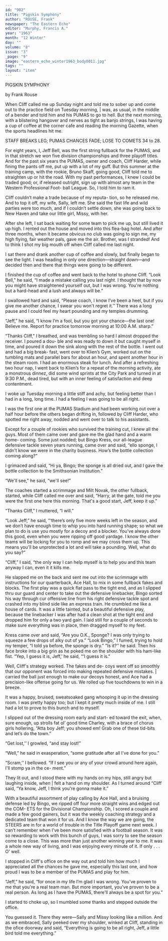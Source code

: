 ```yaml
---
id: "902"
title: "Pigskin Symphony"
author: "ROUSE, Frank"
newspaper: "The Eastern Echo"
editor: "Murphy, Francis A."
year: "1963"
month: "12 Winter"
day: ""
volume: "8"
issue: "3"
_page: "9"
image: "eastern_echo_winter1963_body0011.jpg"
tags: ""
layout: "item"
---
```

PIGSKIN
SYMPHONY

by Frank Rouse

When Cliff called me up Sunday night and told
me to sober up and come out to the practice field on
Tuesday morning, | was, as usual, in the middle of a
bender and told him and his PUMAS to go to hell.
But the next morning, with a blistering hangover
and nerves as tight as banjo strings, I was having a
cup of coffee at the corner cafe and reading the
morning Gazette, when the sports headlines hit me.

STAFF BREAKS LEG; PUMAS CHANCES FADE;
LOSE TO COMETS 34 to 28.

For eight years, I, Jeff Bell, was the first string
fullback for the PUMAS, and in that stretch we won
five division championships and three playoff titles.
And for the past six years the PUMAS, owner and
coach, Cliff Harder, while fining the pants off me,
put up with a lot of my guff. But this summer at the
training camp, with the rookie, Bruno Skaff, going
good, Cliff told me to straighten up or hit the road.
With my past performances, I knew I could be
traded good; or, if released outright, sign up with 
almost any team in the Western Professional Foot-
ball League. So, I told him to ram it.

Cliff couldn’t make a trade because of my reputa-
tion, so he released me. And to top it off, my wife,
Sally, left me. She said the fast life and wild parties
were too much, and if I couldn’t settle down, she was
going back to New Haven and take our little girl,
Missy, with her.

After she left, I sat back waiting for some team
to pick me up, but still lived it up high. I rented out
the house and moved into this flea-bag hotel. And
after three months, when it became obvicus no club
was going to sign me, my high flying, fair weather
pals, gave me the air. Brother, was I stranded! And
to think I shot my big mouth off when Cliff called
me last night.

I sat there and drank another cup of coffee and
slowly, but finally began to see the light. I was
heading in only one direction—straight down—and
decided then and there that things were going to be
different.

I finished the cup of coffee and went back to the
hotel to phone Cliff. “Look Bell," he said, “I made
a mistake calling you last night. I thought that by
now you might have straightened yourself out, but
I was wrong. You're nothing but a hard-head and
a lush and always will be.”

I swallowed hard and said, “Please coach, I know
I’ve been a heel, but if you give me another chance,
I swear you won't regret it.’’ There was a long pause
and I could feel my heart pounding and my temples
drumming.

“Jeff,” he said, “I know I’m a fool, but you got
your chance—the last one! Believe me. Report for
practice tomorrow morning at 10:00 A.M. sharp.”

“Thanks Cliff," I breathed, and was trembling so
hard I almost dropped the receiver. I poured a dou-
ble and was ready to down it but caught myself in
time, and poured it down the sink along with the
rest of the bottle. I went out and had a big break-
fast, went over to Klien’s Gym, worked out on the
tumbling mats and parallel bars for about an hour,
and spent another hour in the steam room. I had an
enormous steak for lunch. And after a refreshing
two hour nap, I went back to Klien’s for a repeat of
the morning activity, ate a monstrous dinnez, did
some wind sprints at the City Park and turned in at
9:30 P.M., dead tired, but with an inner feeling of
satisfaction and deep contentment.

I woke up Tuesday morning a little stiff and achy,
but feeling better than I had in a long, long time.
I had a feeling I was going to be all right.

I was the first one at the PUMAS Stadium and
had been working out over a half hour before the
others began drifting in, followed by Cliff Harder,
who spotted me right away, nodded and went over
to talk to his assistants.

Except for a couple of rookies who survived the
training cut, I knew all the guys. Most of them came
over and gave me the glad hand and a warm home-
coming. Some just nodded; but Bingo Kress, our
all-league defensive tackle seven years running, came
over and said, “ello sponge, I didn’t know we were
in the charity business. How’s the bottle collection
coming along?”

I grimaced and said, “Hi ya, Bingo; the sponge
is all dried out, and I gave the bottle collection to
the Smithsonian Institution.”

“We'll see," he said, “we'll see!"

The coaches started a scrimmage and Milt Novak,
the other fullback, started, while Cliff called me over
and said, “Harry, at the gate, told me you were the
first one here this morning. That's a good start, Jeff,
keep it up.”

“Thanks Cliff,” I muttered, “I will.”

“Look Jeff,” he said, “‘there’s only five more
weeks left in the season, and we don’t have enough
time to whip you into hard running shape; so what
we plan to do is use you mostly for a decoy and a
blocker. You've always done this good, even when
you were ripping off good yardage. I know the other
teams will be locking for you to romp and we may
cross them up. This means you'll be unprotected
a lot and will take a pounding. Well, what do you
say?”

“Cliff,” I said, “the only way I can help myself
is to help you and this team anyway I can, even it
it kills me.

He slapped me on the back and sent me out into
the scrimmage with instructions for our quarterback,
Ace Hall, to mix in some fullback fakes and blocks.
The first play was a quick flat pass to the tight end,
and as I slipped thru our guard and center to take
out the defensive linebacker, Bingo sorted his way
through cur offensive line from his right defensive
tackle spot and crashed into my blind side like an
express train. He crumbled me like a house of cards.
It was a little tainted, but a beautiful defensive play,
because the linebacker I was after had a clean shot
at the tight end and dropped him for only a two
yard gain. I laid still for a couple of seconds to make
sure everything was in place, then dragged myself to
my feet.

Kress came over and said, “Are you O.K.,
Sponge? I was only trying to squeeze a few drops
of alky out of ya.” “Look Bingo,” I fumed, trying
to hold my temper, “I told ya before, the sponge
is dry." "Is it?’’ he said. Then his face broke into
a big grin as he poked me on the shoulder with his
ham-like fist. “Yep, I guess it is, Jeff,’ he said, “‘I
guess it is."

Well, Cliff's strategy worked. The fakes and de-
coys went off so smoothly that our opponent was
forced into making repeated defensive mistakes. |
carried the ball just enough to make our decoys
honest, and Ace had a precision-like offense going
for us. We rolled up five touchdowns to win in a
breeze.

It was a happy, bruised, sweatsoaked gang
whooping it up in the dressing room. I was pretty
happy too; but I kept it pretty much inside of me.
I still had a lot to prove to this bunch and to myself.

I slipped out of the dressing room early and start-
ed toward the exit, when, sure enough, up strolls fat
ol’ good time Charley, with a brace of chorus girls
hollering, “Atta boy Jeff; you showed em! Grab
one of these tid-bits and let’s do the town.”

“Get lost,’’ I growled, “and stay lost!”

“Well,” he said in exasperation, “some gratitude
after all I've done for you.”

“Scram,’’ I bellowed. “If I see you or any of your
crowd around here again, I'll stomp ya in the ce-
ment.”

They lit out, and I stood there with my hands on
my hips, still angry but laughing inside, when | felt
a hand on my shoulder. As I turned around “Cliff
said, “Ya know, Jeff, I think you're gonna make it.”

With a beautiful assortment of play calling by Ace
Hall, and a bruising defense led by Bingo, we ripped
off four more straight wins and edged out the COM-
ETS for the Divisional Championship. Oh, I scored
a couple and made a few good gainers, but it was
the weekly coaching strategy and a dedicated team
that won it for us. And I know the way we are
going, the STEERS are in for a world of trouble in
the Title Playoff game next week. I can’t remember
when I’ve been more satisfied with a football season.
It was so rewarding to work with this bunch of guys,
I was sorry to see the season come to a close. This
was more than just another winning year to me. It
was a whole new way of living, and I was enjoying
every minute of it. If only . . . O' well.

I stopped in Cliff's office on the way out and told
him how much I appreciated all the chances he gave
me, especially this last one, and how proud I was
to be a member of the PUMAS and play for him.

“Jeff,” he said, “for once in my life I’m glad I
was wrong. You've proven to me that you're a real
team man. But more important, you've proven to be
a real person. As long as I have the PUMAS, there'll
always be a spot for you.”

I started to choke up, so I mumbled some thanks
and stepped outside the office.

You guessed it. There they were—Sally and Missy
looking like a million. And as we embraced, Sally
peeked over my shoulder, winked at Cliff, standing
in the ofice doorway and said, “Everything is going
to be all right, Jeff, a little bird told me everything.”
